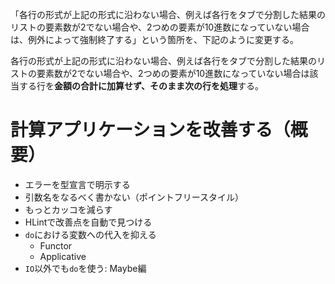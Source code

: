 「各行の形式が上記の形式に沿わない場合、例えば各行をタブで分割した結果のリストの要素数が2でない場合や、2つめの要素が10進数になっていない場合は、例外によって強制終了する」という箇所を、下記のように変更する。

各行の形式が上記の形式に沿わない場合、例えば各行をタブで分割した結果のリストの要素数が2でない場合や、2つめの要素が10進数になっていない場合は該当する行を**金額の合計に加算せず、そのまま次の行を処理**する。

# 計算アプリケーションを改善する（概要）

- エラーを型宣言で明示する
- 引数名をなるべく書かない（ポイントフリースタイル）
- もっとカッコを減らす
- HLintで改善点を自動で見つける
- `do`における変数への代入を抑える
    - Functor
    - Applicative
- `IO`以外でも`do`を使う: Maybe編
